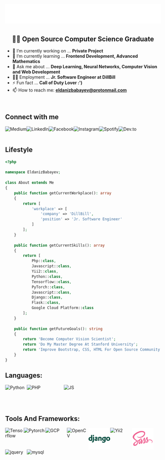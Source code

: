 <h1 align="center">
  <img src="https://raw.githubusercontent.com/eldaniiz/eldaniiz/main/eldaniz.svg" alt="Eldaniz Babayev" />
</h1>
<h2 align="center">👨‍🎓  Open Source Computer Science Graduate </h2>


- 🔭 I’m currently working on ... **Private Project**
- 🌱 I’m currently learning ... **Frontend Development, Advanced Mathematics**
- 💬 Ask me about ... **Deep Learning, Neural Networks, Computer Vision and Web Development**
- 👨‍💻 Employment ... **Jr. Software Engineer at DillBill**
- ⚡ Fun fact ... **Call of Duty Lover :')**
- 📫 How to reach me: **eldanizbabayev@protonmail.com**
<br />

## Connect with me 

[<img align="left" alt="Medium" src="https://img.shields.io/badge/medium-%2312100E.svg?&style=for-the-badge&logo=medium&logoColor=white" />][blog]
[<img align="left" alt="LinkedIn" src="https://img.shields.io/badge/linkedin-%230077B5.svg?&style=for-the-badge&logo=linkedin&logoColor=white" />][linkedin]
[<img align="left" alt="Facebook" src="https://img.shields.io/badge/facebook-%231877F2.svg?&style=for-the-badge&logo=facebook&logoColor=white" />][facebook]
[<img align="left" alt="Instagram" src="https://img.shields.io/badge/instagram-%2312100E.svg?&style=for-the-badge&logo=instagram&logoColor=white" />][instagram]
[<img align="left" alt="Spotify" src="https://img.shields.io/badge/spotify-%2312100E.svg?&style=for-the-badge&logo=spotify&logoColor=boldgreen" />][spotify]
[<img align="left" alt="Dev.to" src="https://img.shields.io/badge/dev.to-%2312100E.svg?&style=for-the-badge"/>][blog-2]

<br />
<br />

## Lifestyle

```php
<?php

namespace EldanizBabayev;

class About extends Me
{
    public function getCurrentWorkplace(): array
    {
        return [
            'workplace' => [
                'company' => 'DillBill',
                'position' => 'Jr. Software Engineer'         
            ]
        ];
    }

    public function getCurrentSkills(): array
    {
        return [
            Php::class,
            Javascript::class,
            Yii2::class,
            Python::class,
            Tensorflow::class,
            PyTorch::class,
            Javascript::class,
            Django::class,
            Flask::class,
            Google Cloud Platform::class
        ];
    }

    public function getFutureGoals(): string
    {
        return 'Become Computer Vision Scientist';
        return 'Do My Master Degree At Stanford University';
        return 'Improve Bootstrap, CSS, HTML For Open Source Community';
    }
}
```

## Languages:

[<img align="left" alt="Python" width="70px" src="https://www.vectorlogo.zone/logos/python/python-icon.svg" />][blog]
[<img align="left" alt="PHP" width="120px" src="https://upload.wikimedia.org/wikipedia/commons/2/27/PHP-logo.svg" />][blog]
[<img align="left" alt="JS" width="70px" src="https://seeklogo.com/images/J/javascript-js-logo-2949701702-seeklogo.com.png" />][blog]
<br />
<br />
<br />
<br />

## Tools And Frameworks:
[<img align="left" alt="Tensorflow" width="60px" src="https://seeklogo.com/images/T/tensorflow-logo-02FCED4F98-seeklogo.com.png" />][blog]
[<img align="left" alt="Pytorch" width="70px" src="https://www.vectorlogo.zone/logos/pytorch/pytorch-icon.svg" />][blog]
[<img align="left" alt="GCP" width="70px" src="https://seeklogo.com/images/G/google-cloud-logo-ADE788217F-seeklogo.com.png" />][blog]
[<img align="left" alt="OpenCV" width="70px" src="https://www.vectorlogo.zone/logos/opencv/opencv-icon.svg" />][blog]
[<img align="left" src="https://raw.githubusercontent.com/sachinverma53121/sachinverma53121/master/icons/django.png" alt=django width="70"/>][blog]
[<img align="left" alt="Yii2" width="70px" src="https://avatars0.githubusercontent.com/u/993323" />][blog]
[<img align="left" src="https://raw.githubusercontent.com/sachinverma53121/sachinverma53121/master/icons/sass.png" alt=sass width="70"/>][blog]
[<img align="left" src="https://cdn.iconscout.com/icon/free/png-512/jquery-10-1175155.png" alt=jquery width="70"/>][blog]
[<img align="left" src="https://download.logo.wine/logo/MySQL/MySQL-Logo.wine.png" alt=mysql width="100"/>][blog]


[blog]: https://eldaniiz.medium.com/
[blog-2]: https://dev.to/eldaniz
[linkedin]: https://www.linkedin.com/in/eldaniiz/
[facebook]:https://www.facebook.com/3ldensavage/
[instagram]:https://www.instagram.com/3ldaniz/
[spotify]:https://open.spotify.com/user/xxb5bjffuomhqkouxtwnhag8o
